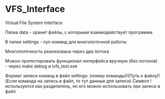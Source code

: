 # VFS_Interface
Virtual File System interface

Папка data - хранит файлы, с которыми взаимодействует программа

В папке settings - пул команд для многопоточной работы

Многопоточность реализована через два потока

Можно протестировать функционал интерфейса вручную (без потоков) - через make debug и ivfs_test.exe

Формат записи команд в файл settings:
(номер команды)!(Путь к файлу)!(Если команда на запись в файл, то тут данные для записи)
Символ ! используется как разделитель, но его можно использовать при записи в файл
